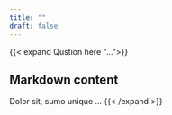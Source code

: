 ```yaml
---
title: ""
draft: false
---
```


{{< expand Qustion here "...">}}

## Markdown content

Dolor sit, sumo unique ...
{{< /expand >}}
